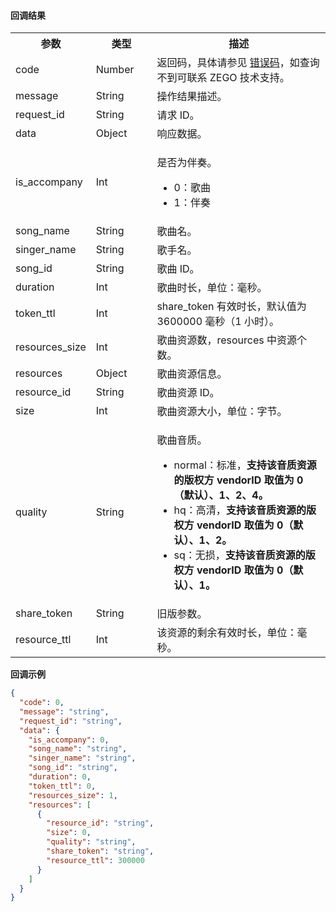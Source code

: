 #### 回调结果

<table class="collapsible-table" >
  <colgroup>
    <col width="20%">
    <col width="20%">
    <col width="60%">
  </colgroup>
<tbody><tr data-row-level="1">
<th>参数</th>
<th>类型</th>
<th>描述</th>
</tr>
<tr data-row-level="2">
<td>code</td>
<td>Number</td>
<td>返回码，具体请参见 <a target="_blank" href="15070#18">错误码</a>，如查询不到可联系 ZEGO 技术支持。</td>
</tr>
<tr data-row-level="3">
<td>message</td>
<td>String</td>
<td>操作结果描述。</td>
</tr>
<tr data-row-level="4">
<td>request_id</td>
<td>String</td>
<td>请求 ID。</td>
</tr>
<tr data-row-level="5" data-row-child="true">
<td>data</td>
<td>Object</td>
<td>响应数据。</td>
</tr>
<tr data-row-level="5-1">
<td>is_accompany</td>
<td>Int</td>
<td><p>是否为伴奏。</p><ul><li>0：歌曲</li><li>1：伴奏</li></ul></td>
</tr>
<tr data-row-level="5-2">
<td>song_name</td>
<td>String</td>
<td>歌曲名。</td>
</tr>
<tr data-row-level="5-3">
<td>singer_name</td>
<td>String</td>
<td>歌手名。</td>
</tr>
<tr data-row-level="5-4">
<td>song_id</td>
<td>String</td>
<td>歌曲 ID。</td>
</tr>
<tr data-row-level="5-5">
<td>duration</td>
<td>Int</td>
<td>歌曲时长，单位：毫秒。</td>
</tr>
<tr data-row-level="5-6">
<td>token_ttl</td>
<td>Int</td>
<td>share_token 有效时长，默认值为 3600000 毫秒（1 小时）。</td>
</tr>
<tr data-row-level="5-7">
<td>resources_size</td>
<td>Int</td>
<td>歌曲资源数，resources 中资源个数。</td>
</tr>
<tr data-row-level="5-8" data-row-child="true">
<td>resources</td>
<td>Object</td>
<td>歌曲资源信息。</td>
</tr>
<tr data-row-level="5-8-1">
<td>resource_id</td>
<td>String</td>
<td>歌曲资源 ID。</td>
</tr>
<tr data-row-level="5-8-2">
<td>size</td>
<td>Int</td>
<td>歌曲资源大小，单位：字节。</td>
</tr>
<tr data-row-level="5-8-3">
<td>quality</td>
<td>String</td>
<td><p>歌曲音质。</p><ul><li>normal：标准，<b>支持该音质资源的版权方 vendorID 取值为 0（默认）、1、2、4。</b></li><li>hq：高清，<b>支持该音质资源的版权方 vendorID 取值为 0（默认）、1、2。</b></li><li>sq：无损，<b>支持该音质资源的版权方 vendorID 取值为 0（默认）、1。</b></li></ul></td>
</tr>
<tr data-row-level="5-8-4">
<td>share_token</td>
<td>String</td>
<td>旧版参数。</td>
</tr>
<tr data-row-level="5-8-5">
<td>resource_ttl</td>
<td>Int</td>
<td>该资源的剩余有效时长，单位：毫秒。</td>
</tr>
</tbody></table>

**回调示例**

```json
{
  "code": 0,
  "message": "string",
  "request_id": "string",
  "data": {
    "is_accompany": 0,
    "song_name": "string",
    "singer_name": "string",
    "song_id": "string",
    "duration": 0,
    "token_ttl": 0,
    "resources_size": 1,
    "resources": [
      {
        "resource_id": "string",
        "size": 0,
        "quality": "string",
        "share_token": "string",
        "resource_ttl": 300000
      }
    ]
  }
}
```


























